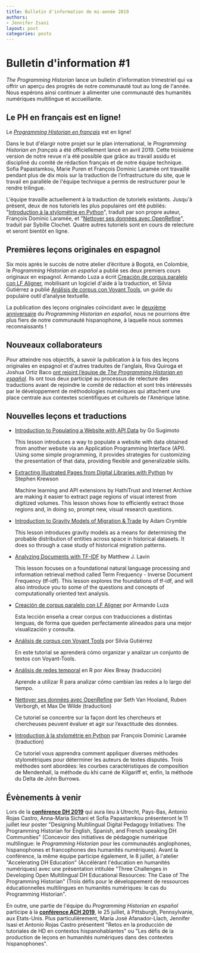 ```yaml
---
title: Bulletin d'information de mi-année 2019
authors:
- Jennifer Isasi
layout: post
categories: posts
---
```


# Bulletin d'information #1

*The Programming Historian* lance un bulletin d'information trimestriel qui va offrir un aperçu des progrès de notre communauté tout au long de l'année. Nous espérons ainsi continuer à alimenter une communauté des humanités numériques multilingue et accueillante.

## Le PH en français est en ligne!

Le [*Programming Historian en français*](http://programminghistorian.org/fr) est en ligne! 

Dans le but d'élargir notre projet sur le plan international, le *Programming Historian en français* a été officiellement lancé en avril 2019. Cette troisième version de notre revue n'a été possible que grâce au travail assidu et discipliné du comité de rédaction français et de notre équipe technique. Sofia Papastamkou, Marie Puren et François Dominic Laramée ont travaillé pendant plus de dix mois sur la traduction de l’infrastructure du site, que le travail en parallèle de l'équipe technique a permis de restructurer pour le rendre trilingue.

L'équipe travaille actuellement à la traduction de tutoriels existants. Jusqu'à présent, deux de nos tutoriels les plus populaires ont été publiés: "[Introduction à la stylométrie en Python](https://programminghistorian.org/fr/lecons/introduction-a-la-stylometrie-avec-python)", traduit par son propre auteur, François Dominic Laramée, et "[Nettoyer ses données avec OpenRefine](https://programminghistorian.org/fr/lecons/nettoyer-ses-donnees-avec-openrefine)", traduit par Sybille Clochet. Quatre autres tutoriels sont en cours de relecture et seront bientôt en ligne.



## Premières leçons originales en espagnol

Six mois après le succès de notre atelier d’écriture à Bogotá, en Colombie, le *Programming Historian en español* a publié ses deux premiers cours originaux en espagnol. Armando Luza a écrit [Creación de corpus paralelo con LF Aligner](https://programminghistorian.org/es/lecciones/corpus-paralelo-lfaligner), mobilisant un logiciel d'aide à la traduction, et Silvia Gutiérrez a publié [Análisis de corpus con Voyant Tools](https://programminghistorian.org/es/lecciones/analisis-voyant-tools), un guide du populaire outil d’analyse textuelle.

La publication des leçons originales coïncidant avec le [deuxième anniversaire](https://programminghistorian.org/posts/lanzamiento-PH-espanol) du *Programming Historian en español*, nous ne pourrions être plus fiers de notre communauté hispanophone, à laquelle nous sommes reconnaissants !

## Nouveaux collaborateurs

Pour atteindre nos objectifs, à savoir la publication à la fois des leçons originales en espagnol et d'autres traduites de l'anglais, Riva Quiroga et Joshua Ortiz Baco [ont rejoint l’équipe de *The Programming Historian en español*](https://programminghistorian.org/posts/riva-quiroga-joshua-ortiz). Ils ont tous deux participé au processus de relecture des traductions avant de rejoindre le comité de rédaction et sont très intéressés par le développement de méthodologies numériques qui attachent une place centrale aux contextes scientifiques et culturels de l'Amérique latine.

## **Nouvelles leçons et traductions**

- [Introduction to Populating a Website with API Data](https://programminghistorian.org/en/lessons/introduction-to-populating-a-website-with-api-data) by Go Sugimoto

  This lesson introduces a way to populate a website with data obtained from another website via an Application Programming Interface (API). Using some simple programming, it provides strategies for customizing the presentation of that data, providing flexible and generalizable skills.

- [Extracting Illustrated Pages from Digital Libraries with Python](https://programminghistorian.org/en/lessons/extracting-illustrated-pages) by Stephen Krewson

  Machine learning and API extensions by HathiTrust and Internet Archive are making it easier to extract page regions of visual interest from digitized volumes. This lesson shows how to efficiently extract those regions and, in doing so, prompt new, visual research questions.

- [Introduction to Gravity Models of Migration & Trade](https://programminghistorian.org/en/lessons/gravity-model) by Adam Crymble

  This lesson introduces gravity models as a means for determining the probable distribution of entities across space in historical datasets. It does so through a case study of historical migration patterns.

- [Analyzing Documents with TF-IDF](https://programminghistorian.org/en/lessons/analyzing-documents-with-tfidf) by Matthew J. Lavin

  This lesson focuses on a foundational natural language processing and information retrieval method called Term Frequency - Inverse Document Frequency (tf-idf). This lesson explores the foundations of tf-idf, and will also introduce you to some of the questions and concepts of computationally oriented text analysis.

- [Creación de corpus paralelo con LF Aligner](https://programminghistorian.org/es/lecciones/corpus-paralelo-lfaligner) por Armando Luza

  Esta lección enseña a crear corpus con traducciones a distintas lenguas, de forma que queden perfectamente alineados para una mejor visualización y consulta.

- [Análisis de corpus con Voyant Tools](https://programminghistorian.org/es/lecciones/analisis-voyant-tools) por Silvia Gutiérrez

  En este tutorial se aprenderá cómo organizar y analizar un conjunto de textos con Voyant-Tools.

- [Análisis de redes temporal](https://programminghistorian.org/es/lecciones/analisis-temporal-red) en R por Alex Breay (traducción)

  Aprende a utilizar R para analizar cómo cambian las redes a lo largo del tiempo.

- [Nettoyer ses données avec OpenRefine](https://programminghistorian.org/fr/lecons/nettoyer-ses-donnees-avec-openrefine) par Seth Van Hooland, Ruben Verborgh, et Max De Wilde (traduction)

  Ce tutoriel se concentre sur la façon dont les chercheurs et chercheuses peuvent évaluer et agir sur l’exactitude des données.

- [Introduction à la stylométrie en Python](https://programminghistorian.org/fr/lecons/introduction-a-la-stylometrie-avec-python) par François Dominic Laramée (traduction)

  Ce tutoriel vous apprendra comment appliquer diverses méthodes stylométriques pour déterminer les auteurs de textes disputés. Trois méthodes sont abordées: les courbes caractéristiques de composition de Mendenhall, la méthode du khi carré de Kilgariff et, enfin, la méthode du Delta de John Burrows.



## Évènements à venir
Lors de la [**conférence DH 2019**](https://dh2019.adho.org) qui aura lieu à Utrecht, Pays-Bas, Antonio Rojas Castro, Anna-Maria Sichani et Sofia Papastamkou présenteront le 11 juillet leur poster "Designing Multilingual Digital Pedagogy Initiatives: The Programming Historian for English, Spanish, and French speaking DH Communities" (Concevoir des initiatives de pédagogie numérique multilingue: le *Programming Historian* pour les communautés anglophones, hispanophones et francophones des humanités numériques). Avant la conférence, la même équipe participe également, le 8 juillet, à l'atelier "Accelerating DH Education" (Accélérant l'éducation en humanités numériques) avec une présentation intitulée "Three Challenges in Developing Open Multilingual DH Educational Resources: The Case of The Programming Historian" (Trois défis pour le développement de ressources éducationnelles multilingues en humanités numériques: le cas du Programming Historian".

En outre, une partie de l'équipe du *Programming Historian en español* participe à la [**conférence ACH 2019**](http://ach2019.ach.org), le 25 juillet, à Pittsburgh, Pennsylvanie, aux Etats-Unis. Plus particulièrement, Maria José Afanador-Llach, Jennifer Isasi et Antonio Rojas Castro présentent "Retos en la producción de tutoriales de HD en contextos hispanohablantes" ou "Les défis de la production de leçons en humanités numériques dans des contextes hispanophones".

